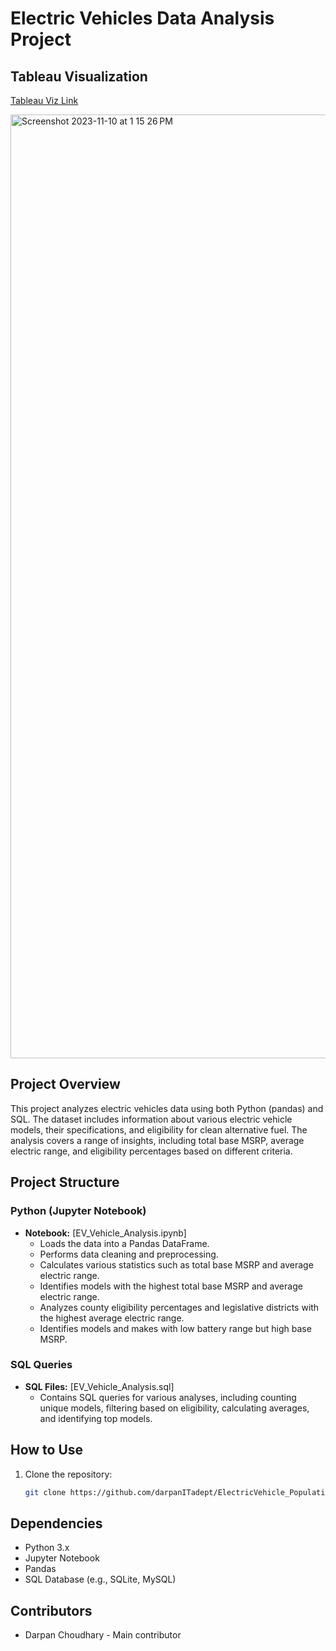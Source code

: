 # Electric Vehicles Data Analysis Project

## Tableau Visualization

[Tableau Viz Link]([https://public.tableau.com/app/profile/darpan.choudhary/viz/BikeSalesAnalysis_16985812629360/SalesDashboard?publish=yes](https://public.tableau.com/app/profile/darpan.choudhary/viz/EVPopluationAnalysisWashington/Dashboard1))


<img width="1510" alt="Screenshot 2023-11-10 at 1 15 26 PM" src="https://github.com/darpanITadept/ElectricVehicle_Population_Analysis/assets/112990024/cf8230fc-f348-4d83-b151-f02b65c50815">


## Project Overview

This project analyzes electric vehicles data using both Python (pandas) and SQL. The dataset includes information about various electric vehicle models, their specifications, and eligibility for clean alternative fuel. The analysis covers a range of insights, including total base MSRP, average electric range, and eligibility percentages based on different criteria.

## Project Structure

### Python (Jupyter Notebook)

- **Notebook:** [EV_Vehicle_Analysis.ipynb]
  - Loads the data into a Pandas DataFrame.
  - Performs data cleaning and preprocessing.
  - Calculates various statistics such as total base MSRP and average electric range.
  - Identifies models with the highest total base MSRP and average electric range.
  - Analyzes county eligibility percentages and legislative districts with the highest average electric range.
  - Identifies models and makes with low battery range but high base MSRP.

### SQL Queries

- **SQL Files:** [EV_Vehicle_Analysis.sql]
  - Contains SQL queries for various analyses, including counting unique models, filtering based on eligibility, calculating averages, and identifying top models.
  
## How to Use

1. Clone the repository:

   ```bash
   git clone https://github.com/darpanITadept/ElectricVehicle_Population_Analysis.git

## Dependencies

- Python 3.x
- Jupyter Notebook
- Pandas
- SQL Database (e.g., SQLite, MySQL)

## Contributors

- Darpan Choudhary - Main contributor
